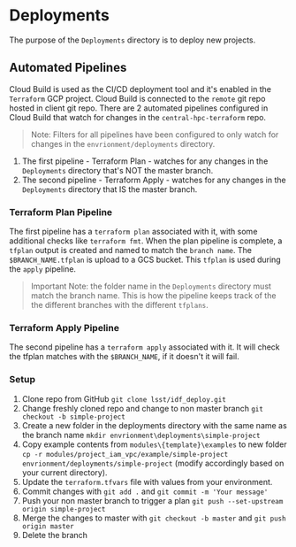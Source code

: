 # Deployments

The purpose of the `Deployments` directory is to deploy new projects.

## Automated Pipelines

Cloud Build is used as the CI/CD deployment tool and it's enabled in the `Terraform` GCP project. Cloud Build is connected to the `remote` git repo hosted in client git repo. There are 2 automated pipelines configured in Cloud Build that watch for changes in the `central-hpc-terraform` repo.
>Note: Filters for all pipelines have been configured to only watch for changes in the `envrionment/deployments` directory.

1. The first pipeline - Terraform Plan - watches for any changes in the `Deployments` directory that's NOT the master branch. 
2. The second pipeline - Terraform Apply - watches for any changes in the `Deployments` directory that IS the master branch.

### Terraform Plan Pipeline

The first pipeline has a `terraform plan` associated with it, with some additional checks like `terraform fmt`. When the plan pipeline is complete, a `tfplan` output is created and named to match the `branch name`. The `$BRANCH_NAME.tfplan` is upload to a GCS bucket. This `tfplan` is used during the `apply` pipeline.

>Important Note: the folder name in the `Deployments` directory must match the branch name. This is how the pipeline keeps track of the the different branches with the different `tfplans`.

### Terraform Apply Pipeline
The second pipeline has a `terraform apply` associated with it. It will check the tfplan matches with the `$BRANCH_NAME`, if it doesn't it will fail.

### Setup

1. Clone repo from GitHub `git clone lsst/idf_deploy.git`
1. Change freshly cloned repo and change to non master branch `git checkout -b simple-project`
1. Create a new folder in the deployments directory with the same name as the branch name `mkdir envrionment\deployments\simple-project`
1. Copy example contents from `modules\{template}\examples` to new folder `cp -r modules/project_iam_vpc/example/simple-project envrionment/deployments/simple-project` (modify accordingly based on your current directory).
1. Update the `terraform.tfvars` file with values from your environment.
1. Commit changes with `git add .` and `git commit -m 'Your message'`
1. Push your non master branch to trigger a plan `git push --set-upstream origin simple-project`
1. Merge the changes to master with `git checkout -b master` and `git push origin master`
1. Delete the branch
